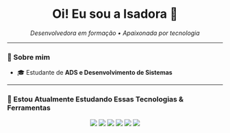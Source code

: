 <h1 align="center">Oi! Eu sou a Isadora 👋</h1>

<p align="center">
  <em>Desenvolvedora em formação • Apaixonada por tecnologia</em>
</p>

---

### 🚀 Sobre mim
- 🎓 Estudante de **ADS e Desenvolvimento de Sistemas**  
---

### 🔧 Estou Atualmente Estudando Essas Tecnologias & Ferramentas

<p align="center">
  <img src="https://img.shields.io/badge/HTML5-E34F26?style=for-the-badge&logo=html5&logoColor=white"/>
  <img src="https://img.shields.io/badge/CSS3-1572B6?style=for-the-badge&logo=css3&logoColor=white"/>
  <img src="https://img.shields.io/badge/JavaScript-F7DF1E?style=for-the-badge&logo=javascript&logoColor=black"/>
  <img src="https://img.shields.io/badge/React-20232A?style=for-the-badge&logo=react&logoColor=61DAFB"/>
  <img src="https://img.shields.io/badge/Git-F05032?style=for-the-badge&logo=git&logoColor=white"/>
  <img src="https://img.shields.io/badge/GitHub-181717?style=for-the-badge&logo=github&logoColor=white"/>
</p>
